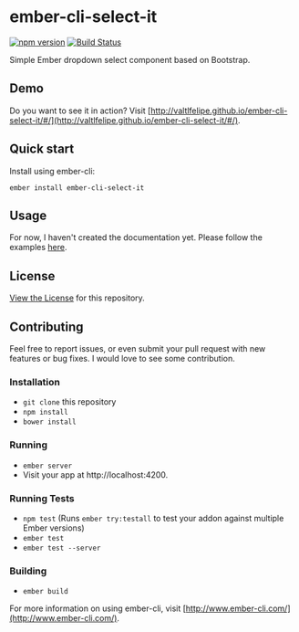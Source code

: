 # ember-cli-select-it 
[![npm version](https://badge.fury.io/js/ember-cli-select-it.svg)](http://badge.fury.io/js/ember-cli-select-it)
[![Build Status](https://travis-ci.org/valtlfelipe/ember-cli-select-it.svg?branch=master)](https://travis-ci.org/valtlfelipe/ember-cli-select-it)

Simple Ember dropdown select component based on Bootstrap.

## Demo
Do you want to see it in action? Visit [http://valtlfelipe.github.io/ember-cli-select-it/#/](http://valtlfelipe.github.io/ember-cli-select-it/#/).

## Quick start

Install using ember-cli:

```
ember install ember-cli-select-it
```

## Usage

For now, I haven't created the documentation yet. Please follow the examples [here](http://valtlfelipe.github.io/ember-cli-select-it/#/examples).


## License

[View the License](https://github.com/valtlfelipe/ember-cli-select-it/blob/master/LICENSE.md) for this repository.

## Contributing
Feel free to report issues, or even submit your pull request with new features or bug fixes. I would love to see some contribution.

### Installation

* `git clone` this repository
* `npm install`
* `bower install`

### Running

* `ember server`
* Visit your app at http://localhost:4200.

### Running Tests

* `npm test` (Runs `ember try:testall` to test your addon against multiple Ember versions)
* `ember test`
* `ember test --server`

### Building

* `ember build`

For more information on using ember-cli, visit [http://www.ember-cli.com/](http://www.ember-cli.com/).
